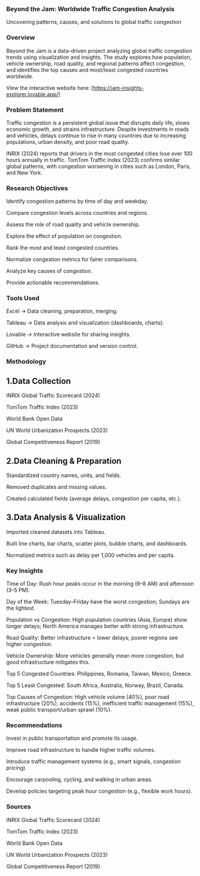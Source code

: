 ### Beyond the Jam: Worldwide Traffic Congestion Analysis

Uncovering patterns, causes, and solutions to global traffic congestion

### Overview

Beyond the Jam is a data-driven project analyzing global traffic congestion trends using visualization and insights. The study explores how population, vehicle ownership, road quality, and regional patterns affect congestion, and identifies the top causes and most/least congested countries worldwide.

 View the interactive website here: [https://jam-insights-explorer.lovable.app/]

###  Problem Statement

Traffic congestion is a persistent global issue that disrupts daily life, slows economic growth, and strains infrastructure. Despite investments in roads and vehicles, delays continue to rise in many countries due to increasing populations, urban density, and poor road quality.

INRIX (2024) reports that drivers in the most congested cities lose over 100 hours annually in traffic.
TomTom Traffic Index (2023) confirms similar global patterns, with congestion worsening in cities such as London, Paris, and New York.

### Research Objectives

Identify congestion patterns by time of day and weekday.

Compare congestion levels across countries and regions.

Assess the role of road quality and vehicle ownership.

Explore the effect of population on congestion.

Rank the most and least congested countries.

Normalize congestion metrics for fairer comparisons.

Analyze key causes of congestion.

Provide actionable recommendations.

### Tools Used

Excel → Data cleaning, preparation, merging.

Tableau → Data analysis and visualization (dashboards, charts).

Lovable → Interactive website for sharing insights.

GitHub → Project documentation and version control.

### Methodology

## 1.Data Collection

INRIX Global Traffic Scorecard (2024)

TomTom Traffic Index (2023)

World Bank Open Data

UN World Urbanization Prospects (2023)

Global Competitiveness Report (2019)

## 2.Data Cleaning & Preparation

Standardized country names, units, and fields.

Removed duplicates and missing values.

Created calculated fields (average delays, congestion per capita, etc.).

## 3.Data Analysis & Visualization

Imported cleaned datasets into Tableau.

Built line charts, bar charts, scatter plots, bubble charts, and dashboards.

Normalized metrics such as delay per 1,000 vehicles and per capita.

### Key Insights

Time of Day: Rush hour peaks occur in the morning (6–8 AM) and afternoon (3–5 PM).

Day of the Week: Tuesday–Friday have the worst congestion; Sundays are the lightest.

Population vs Congestion: High population countries (Asia, Europe) show longer delays; North America manages better with strong infrastructure.

Road Quality: Better infrastructure = lower delays; poorer regions see higher congestion.

Vehicle Ownership: More vehicles generally mean more congestion, but good infrastructure mitigates this.

Top 5 Congested Countries: Philippines, Romania, Taiwan, Mexico, Greece.

Top 5 Least Congested: South Africa, Australia, Norway, Brazil, Canada.

Top Causes of Congestion: High vehicle volume (40%), poor road infrastructure (20%), accidents (15%), inefficient traffic management (15%), weak public transport/urban sprawl (10%).

### Recommendations

Invest in public transportation and promote its usage.

Improve road infrastructure to handle higher traffic volumes.

Introduce traffic management systems (e.g., smart signals, congestion pricing).

Encourage carpooling, cycling, and walking in urban areas.

Develop policies targeting peak hour congestion (e.g., flexible work hours).

### Sources

INRIX Global Traffic Scorecard (2024)

TomTom Traffic Index (2023)

World Bank Open Data

UN World Urbanization Prospects (2023)

Global Competitiveness Report (2019)
